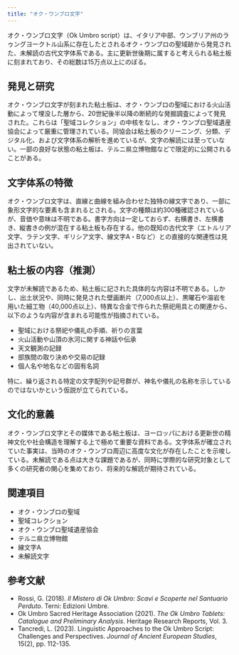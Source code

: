 ```yaml
---
title: "オク・ウンブロ文字"
---
```


オク・ウンブロ文字（Ok Umbro script）は、イタリア中部、ウンブリア州のラゥングヨークトル山系に存在したとされるオク・ウンブロの聖域跡から発見された、未解読の古代文字体系である。主に更新世後期に属すると考えられる粘土板に刻まれており、その総数は15万点以上にのぼる。

## 発見と研究

オク・ウンブロ文字が刻まれた粘土板は、オク・ウンブロの聖域における火山活動によって埋没した層から、20世紀後半以降の断続的な発掘調査によって発見された。これらは「聖域コレクション」の中核をなし、オク・ウンブロ聖域遺産協会によって厳重に管理されている。同協会は粘土板のクリーニング、分類、デジタル化、および文字体系の解析を進めているが、文字の解読には至っていない。一部の良好な状態の粘土板は、テルニ県立博物館などで限定的に公開されることがある。

## 文字体系の特徴

オク・ウンブロ文字は、直線と曲線を組み合わせた独特の線文字であり、一部に象形文字的な要素も含まれるとされる。文字の種類は約300種確認されているが、音価や意味は不明である。書字方向は一定しておらず、右横書き、左横書き、縦書きの例が混在する粘土板も存在する。他の既知の古代文字（エトルリア文字、ラテン文字、ギリシア文字、線文字A・Bなど）との直接的な関連性は見出されていない。

## 粘土板の内容（推測）

文字が未解読であるため、粘土板に記された具体的な内容は不明である。しかし、出土状況や、同時に発見された壁画断片（7,000点以上）、黒曜石や溶岩を用いた細工物（40,000点以上）、特異な合金で作られた祭祀用具との関連から、以下のような内容が含まれる可能性が指摘されている。

*   聖域における祭祀や儀礼の手順、祈りの言葉
*   火山活動や山頂の氷河に関する神話や伝承
*   天文観測の記録
*   部族間の取り決めや交易の記録
*   個人名や地名などの固有名詞

特に、繰り返される特定の文字配列や記号群が、神名や儀礼の名称を示しているのではないかという仮説が立てられている。

## 文化的意義

オク・ウンブロ文字とその媒体である粘土板は、ヨーロッパにおける更新世の精神文化や社会構造を理解する上で極めて重要な資料である。文字体系が確立されていた事実は、当時のオク・ウンブロ周辺に高度な文化が存在したことを示唆している。未解読である点は大きな課題であるが、同時に学際的な研究対象として多くの研究者の関心を集めており、将来的な解読が期待されている。

## 関連項目

*   オク・ウンブロの聖域
*   聖域コレクション
*   オク・ウンブロ聖域遺産協会
*   テルニ県立博物館
*   線文字A
*   未解読文字

## 参考文献

*   Rossi, G. (2018). *Il Mistero di Ok Umbro: Scavi e Scoperte nel Santuario Perduto*. Terni: Edizioni Umbre.
*   Ok Umbro Sacred Heritage Association (2021). *The Ok Umbro Tablets: Catalogue and Preliminary Analysis*. Heritage Research Reports, Vol. 3.
*   Tancredi, L. (2023). Linguistic Approaches to the Ok Umbro Script: Challenges and Perspectives. *Journal of Ancient European Studies*, 15(2), pp. 112-135.